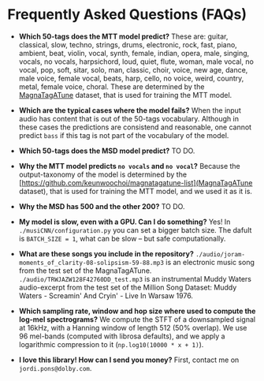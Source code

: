 # Frequently Asked Questions (FAQs)

* **Which 50-tags does the MTT model predict?** These are: guitar, classical, slow, techno, strings, drums, electronic, rock, fast, piano, ambient, beat, violin, vocal, synth, female, indian, opera, male, singing, vocals, no vocals, harpsichord, loud, quiet, flute, woman, male vocal, no vocal, pop, soft, sitar, solo, man, classic, choir, voice, new age, dance, male voice, female vocal, beats, harp, cello, no voice, weird, country, metal, female voice, choral. These are determined by the [MagnaTagATune](https://github.com/keunwoochoi/magnatagatune-list) dataset, that is used for training the MTT model.

* **Which are the typical cases where the model fails?** When the input audio has content that is out of the 50-tags vocabulary. Although in these cases the predictions are consistend and reasonable, one cannot predict `bass` if this tag is not part of the vocabulary of the model.

* **Which 50-tags does the MSD model predict?** TO DO.

* **Why the MTT model predicts `no vocals` and `no vocal`?** Because the output-taxonomy of the model is determined by the [https://github.com/keunwoochoi/magnatagatune-list](MagnaTagATune dataset), that is used for training the MTT model, and we used it as it is. 

* **Why the MSD has 500 and the other 200?** TO DO.

* **My model is slow, even with a GPU. Can I do something?** Yes! In `./musiCNN/configuration.py` you can set a bigger batch size. The dafult is `BATCH_SIZE = 1`, what can be slow – but safe computationally.

* **What are these songs you include in the repository?** `./audio/joram-moments_of_clarity-08-solipsism-59-88.mp3` is an electronic music song from the test set of the MagnaTagATune. `./audio/TRWJAZW128F42760DD_test.mp3` is an instrumental Muddy Waters audio-excerpt from the test set of the Million Song Dataset: Muddy Waters - Screamin' And Cryin' - Live In Warsaw 1976.

* **Which sampling rate, window and hop size where used to compute the log-mel spectrograms?** We compute the STFT of a downsampled signal at 16kHz, with a Hanning window of length 512 (50% overlap). We use 96 mel-bands (computed with librosa defaults), and we apply a logarithmic compression to it (`np.log10(10000 * x + 1)`).

* **I love this library! How can I send you money?** First, contact me on `jordi.pons@dolby.com`.
